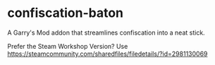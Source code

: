 # confiscation-baton
A Garry's Mod addon that streamlines confiscation into a neat stick.

Prefer the Steam Workshop Version? Use https://steamcommunity.com/sharedfiles/filedetails/?id=2981130069
